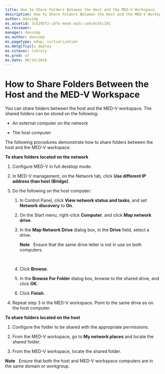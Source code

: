 ```yaml
---
title: How to Share Folders Between the Host and the MED-V Workspace
description: How to Share Folders Between the Host and the MED-V Workspace
author: dansimp
ms.assetid: 3cb295f2-c07e-4ee6-aa3c-ce4c8c45c191
ms.reviewer: 
manager: dansimp
ms.author: dansimp
ms.pagetype: mdop, virtualization
ms.mktglfcycl: deploy
ms.sitesec: library
ms.prod: w7
ms.date: 06/16/2016
---
```



# How to Share Folders Between the Host and the MED-V Workspace


You can share folders between the host and the MED-V workspace. The shared folders can be stored on the following:

-   An external computer on the network

-   The host computer

The following procedures demonstrate how to share folders between the host and the MED-V workspace.

**To share folders located on the network**

1.  Configure MED-V in full desktop mode.

2.  In MED-V management, on the Network tab, click **Use different IP address than host (Bridge)**.

3.  Do the following on the host computer:

    1.  In Control Panel, click **View network status and tasks**, and set **Network discovery** to **On**.

    2.  On the Start menu, right-click **Computer**, and click **Map network drive**.

    3.  In the **Map Network Drive** dialog box, in the **Drive** field, select a drive.

        **Note**  
        Ensure that the same drive letter is not in use on both computers.

         

    4.  Click **Browse**.

    5.  In the **Browse For Folder** dialog box, browse to the shared drive, and click **OK**.

    6.  Click **Finish**.

4.  Repeat step 3 in the MED-V workspace. Point to the same drive as on the host computer.

**To share folders located on the host**

1.  Configure the folder to be shared with the appropriate permissions.

2.  From the MED-V workspace, go to **My network places** and locate the shared folder.

3.  From the MED-V workspace, locate the shared folder.

**Note**  
Ensure that both the host and MED-V workspace computers are in the same domain or workgroup.

 

 

 





